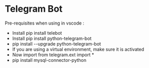 # Telegram Bot
Pre-requisites when using in vscode :
- Install pip install telebot
- Install pip install python-telegram-bot
- pip install --upgrade python-telegram-bot
- If you are using a virtual environment, make sure it is activated
- Now import from telegram.ext import *
- pip install mysql-connector-python
